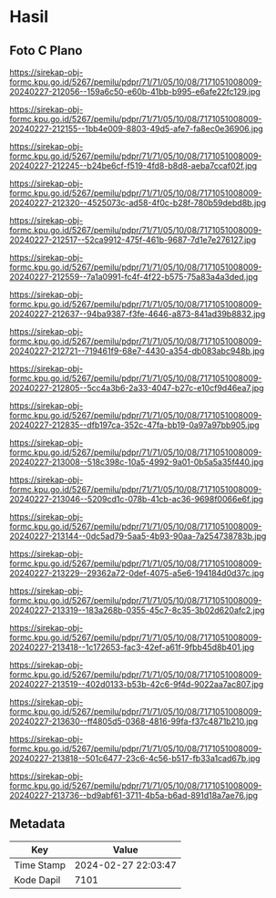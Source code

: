 # Hasil

## Foto C Plano

https://sirekap-obj-formc.kpu.go.id/5267/pemilu/pdpr/71/71/05/10/08/7171051008009-20240227-212056--159a6c50-e60b-41bb-b995-e6afe22fc129.jpg

https://sirekap-obj-formc.kpu.go.id/5267/pemilu/pdpr/71/71/05/10/08/7171051008009-20240227-212155--1bb4e009-8803-49d5-afe7-fa8ec0e36906.jpg

https://sirekap-obj-formc.kpu.go.id/5267/pemilu/pdpr/71/71/05/10/08/7171051008009-20240227-212245--b24be6cf-f519-4fd8-b8d8-aeba7ccaf02f.jpg

https://sirekap-obj-formc.kpu.go.id/5267/pemilu/pdpr/71/71/05/10/08/7171051008009-20240227-212320--4525073c-ad58-4f0c-b28f-780b59debd8b.jpg

https://sirekap-obj-formc.kpu.go.id/5267/pemilu/pdpr/71/71/05/10/08/7171051008009-20240227-212517--52ca9912-475f-461b-9687-7d1e7e276127.jpg

https://sirekap-obj-formc.kpu.go.id/5267/pemilu/pdpr/71/71/05/10/08/7171051008009-20240227-212559--7a1a0991-fc4f-4f22-b575-75a83a4a3ded.jpg

https://sirekap-obj-formc.kpu.go.id/5267/pemilu/pdpr/71/71/05/10/08/7171051008009-20240227-212637--94ba9387-f3fe-4646-a873-841ad39b8832.jpg

https://sirekap-obj-formc.kpu.go.id/5267/pemilu/pdpr/71/71/05/10/08/7171051008009-20240227-212721--719461f9-68e7-4430-a354-db083abc948b.jpg

https://sirekap-obj-formc.kpu.go.id/5267/pemilu/pdpr/71/71/05/10/08/7171051008009-20240227-212805--5cc4a3b6-2a33-4047-b27c-e10cf9d46ea7.jpg

https://sirekap-obj-formc.kpu.go.id/5267/pemilu/pdpr/71/71/05/10/08/7171051008009-20240227-212835--dfb197ca-352c-47fa-bb19-0a97a97bb905.jpg

https://sirekap-obj-formc.kpu.go.id/5267/pemilu/pdpr/71/71/05/10/08/7171051008009-20240227-213008--518c398c-10a5-4992-9a01-0b5a5a35f440.jpg

https://sirekap-obj-formc.kpu.go.id/5267/pemilu/pdpr/71/71/05/10/08/7171051008009-20240227-213046--5209cd1c-078b-41cb-ac36-9698f0066e6f.jpg

https://sirekap-obj-formc.kpu.go.id/5267/pemilu/pdpr/71/71/05/10/08/7171051008009-20240227-213144--0dc5ad79-5aa5-4b93-90aa-7a254738783b.jpg

https://sirekap-obj-formc.kpu.go.id/5267/pemilu/pdpr/71/71/05/10/08/7171051008009-20240227-213229--29362a72-0def-4075-a5e6-194184d0d37c.jpg

https://sirekap-obj-formc.kpu.go.id/5267/pemilu/pdpr/71/71/05/10/08/7171051008009-20240227-213319--183a268b-0355-45c7-8c35-3b02d620afc2.jpg

https://sirekap-obj-formc.kpu.go.id/5267/pemilu/pdpr/71/71/05/10/08/7171051008009-20240227-213418--1c172653-fac3-42ef-a61f-9fbb45d8b401.jpg

https://sirekap-obj-formc.kpu.go.id/5267/pemilu/pdpr/71/71/05/10/08/7171051008009-20240227-213519--402d0133-b53b-42c6-9f4d-9022aa7ac807.jpg

https://sirekap-obj-formc.kpu.go.id/5267/pemilu/pdpr/71/71/05/10/08/7171051008009-20240227-213630--ff4805d5-0368-4816-99fa-f37c4871b210.jpg

https://sirekap-obj-formc.kpu.go.id/5267/pemilu/pdpr/71/71/05/10/08/7171051008009-20240227-213818--501c6477-23c6-4c56-b517-fb33a1cad67b.jpg

https://sirekap-obj-formc.kpu.go.id/5267/pemilu/pdpr/71/71/05/10/08/7171051008009-20240227-213736--bd9abf61-3711-4b5a-b6ad-891d18a7ae76.jpg


## Metadata

| Key        | Value               |
| ---------- | ------------------- |
| Time Stamp | 2024-02-27 22:03:47 |
| Kode Dapil | 7101                |




